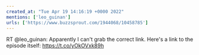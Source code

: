 ```yaml
---
created_at: "Tue Apr 19 14:16:19 +0000 2022"
mentions: ['leo_guinan']
urls: ['https://www.buzzsprout.com/1944068/10458785']
---
```


RT @leo_guinan: Apparently I can't grab the correct link. Here's a link to the episode itself: https://t.co/yOkOVxk89h